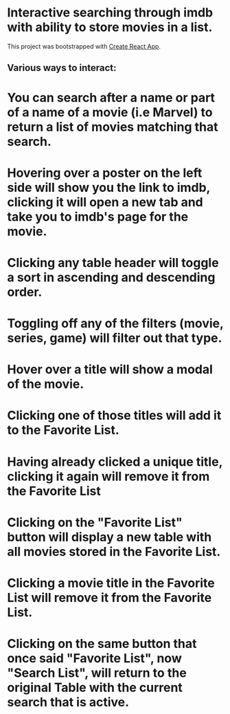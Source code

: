# Interactive searching through imdb with ability to store movies in a list.

This project was bootstrapped with [Create React App](https://github.com/facebook/create-react-app).

## Various ways to interact:
# You can search after a name or part of a name of a movie (i.e Marvel) to return a list of movies matching that search.

# Hovering over a poster on the left side will show you the link to imdb, clicking it will open a new tab and take you to imdb's page for the movie.

# Clicking any table header will toggle a sort in ascending and descending order.

# Toggling off any of the filters (movie, series, game) will filter out that type.

# Hover over a title will show a modal of the movie.
# Clicking one of those titles will add it to the Favorite List.
# Having already clicked a unique title, clicking it again will remove it from the Favorite List

# Clicking on the "Favorite List" button will display a new table with all movies stored in the Favorite List.
# Clicking a movie title in the Favorite List will remove it from the Favorite List.

# Clicking on the same button that once said "Favorite List", now "Search List", will return to the original Table with the current search that is active.